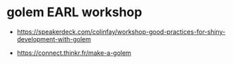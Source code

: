# golem EARL workshop

+ https://speakerdeck.com/colinfay/workshop-good-practices-for-shiny-development-with-golem

+  https://connect.thinkr.fr/make-a-golem

